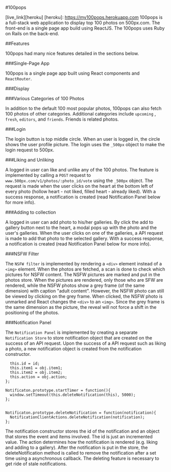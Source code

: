 #100pops

[live_link][heroku]
[heroku]: https://my100pops.herokuapp.com
100pops is a full-stack web application to display top 100 photos on 500px.com. The front-end is a single page app build using ReactJS. The 100pops uses Ruby on Rails on the back-end.

##Features

100pops had many nice features detailed in the sections below.

###Single-Page App

100pops is a single page app built using React components and `ReactRouter`.

###Display



###Various Categories of 100 Photos

In addition to the default 100 most popular photos, 100pops can also fetch 100 photos of other categories. Additional categories include `upcoming` , `fresh`, `editors`, and `friends`. Friends is related photos.

###Login

The login button is top middle circle. When an user is logged in, the circle shows the user profile picture. The login uses the `_500px` object to make the login request to 500px.

###Liking and Unliking

A logged in user can like and unlike any of the 100 photos. The feature is implemented by calling a `POST` request to `www.500px.com/v1/photos/:photo_id/vote` using the `_500px` object. The request is made when the user clicks on the heart at the bottom left of every photo (hollow heart - not liked, filled heart - already liked). With a success response, a notification is created (read Notification Panel below for more info).

###Adding to collection

A logged in user can add photo to his/her galleries. By click the add to gallery button next to the heart, a modal pops up with the photo and the user's galleries. When the user clicks on one of the galleries, a API request is made to add that photo to the selected gallery. With a success response, a notification is created (read Notification Panel below for more info).

###NSFW Filter

The `NSFW filter` is implemented by rendering a `<div>` element instead of a `<img>` element. When the photos are fetched, a scan is done to check which pictures for NSFW content. The NSFW pictures are marked and put in the photos store. When the pictures are rendered, only those who are SFW are rendered, while the NSFW photos show a grey frame (of the same dimension) with caption "adult content". However, the NSFW photo can still be viewed by clicking on the grey frame. When clicked, the NSFW photo is unmarked and React changes the `<div>` to an `<img>`. Since the grey frame is the same dimension as the picture, the reveal will not force a shift in the positioning of the photos.

###Notification Panel

The `Notification Panel` is implemented by creating a separate `Notification Store` to store notification object that are created on the success of an API request. Upon the success of a API request such as liking a photo, a new notification object is created from the notification constructor.

```var Notificaton = function(id, obj){
  this.id = id;
  this.item1 = obj.item1;
  this.item2 = obj.item2;
  this.action = obj.action;
};

Notificaton.prototype.startTimer = function(){
  window.setTimeout(this.deleteNotification(this), 5000);
};


Notificaton.prototype.deleteNotification = function(notification){
  NotificationClientActions.deleteNotification(notification);
};
```

The notification constructor stores the id of the notification and an object that stores the event and items involved. The id is just an incremented value. The action determines how the notification is rendered (e.g. liking and adding to a gallery). After the notification is put in the store, the deleteNotification method is called to remove the notification after a set time using a asynchronous callback. The deleting feature is necessary to get ride of stale notifications.
